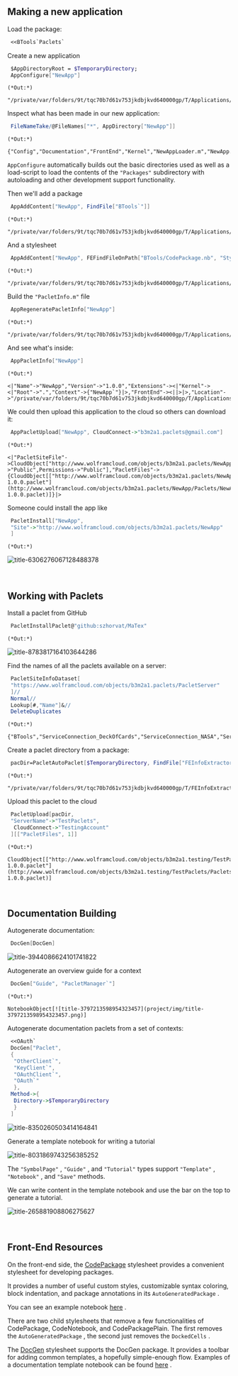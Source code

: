 <a id="making-a-new-application" style="width:0;height:0;margin:0;padding:0;">&zwnj;</a>

## Making a new application

Load the package:

```mathematica
 <<BTools`Paclets`
```

Create a new application

```mathematica
 $AppDirectoryRoot = $TemporaryDirectory; 
 AppConfigure["NewApp"]
```

	(*Out:*)
	
	"/private/var/folders/9t/tqc70b7d61v753jkdbjkvd640000gp/T/Applications/NewApp"

Inspect what has been made in our new application:

```mathematica
 FileNameTake/@FileNames["*", AppDirectory["NewApp"]]
```

	(*Out:*)
	
	{"Config","Documentation","FrontEnd","Kernel","NewAppLoader.m","NewApp.wl","Packages","Private","project","Resources"}

```AppConfigure```  automatically builds out the basic directories used as well as a load-script to load the contents of the  ```"Packages"```  subdirectory with autoloading and other development support functionality.

Then we'll add a package

```mathematica
 AppAddContent["NewApp", FindFile["BTools`"]]
```

	(*Out:*)
	
	"/private/var/folders/9t/tqc70b7d61v753jkdbjkvd640000gp/T/Applications/NewApp/Packages/init.m"

And a stylesheet

```mathematica
 AppAddContent["NewApp", FEFindFileOnPath["BTools/CodePackage.nb", "StyleSheet"]]
```

	(*Out:*)
	
	"/private/var/folders/9t/tqc70b7d61v753jkdbjkvd640000gp/T/Applications/NewApp/FrontEnd/StyleSheets/CodePackage.nb"

Build the  ```"PacletInfo.m"```  file

```mathematica
 AppRegeneratePacletInfo["NewApp"]
```

	(*Out:*)
	
	"/private/var/folders/9t/tqc70b7d61v753jkdbjkvd640000gp/T/Applications/NewApp/PacletInfo.m"

And see what's inside:

```mathematica
 AppPacletInfo["NewApp"]
```

	(*Out:*)
	
	<|"Name"->"NewApp","Version"->"1.0.0","Extensions"-><|"Kernel"-><|"Root"->".","Context"->{"NewApp`"}|>,"FrontEnd"-><||>|>,"Location"->"/private/var/folders/9t/tqc70b7d61v753jkdbjkvd640000gp/T/Applications/NewApp"|>

We could then upload this application to the cloud so others can download it:

```mathematica
 AppPacletUpload["NewApp", CloudConnect->"b3m2a1.paclets@gmail.com"]
```

	(*Out:*)
	
	<|"PacletSiteFile"->CloudObject["http://www.wolframcloud.com/objects/b3m2a1.paclets/NewApp/PacletSite.mz",Permissions->"Public",Permissions->"Public"],"PacletFiles"->{CloudObject[["http://www.wolframcloud.com/objects/b3m2a1.paclets/NewApp/Paclets/NewApp-1.0.0.paclet"](http://www.wolframcloud.com/objects/b3m2a1.paclets/NewApp/Paclets/NewApp-1.0.0.paclet)]}|>

Someone could install the app like

```mathematica
 PacletInstall["NewApp",
 "Site"->"http://www.wolframcloud.com/objects/b3m2a1.paclets/NewApp"
 ]
```

	(*Out:*)
	
![title-6306276067128488378](project/img/title-6306276067128488378.png)

<a id="working-with-paclets" style="width:0;height:0;margin:0;padding:0;">&zwnj;</a>

## Working with Paclets

Install a paclet from GitHub

```mathematica
 PacletInstallPaclet@"github:szhorvat/MaTex"
```

	(*Out:*)
	
![title-8783817164103644286](project/img/title-8783817164103644286.png)

Find the names of all the paclets available on a server:

```mathematica
 PacletSiteInfoDataset[
 "https://www.wolframcloud.com/objects/b3m2a1.paclets/PacletServer"
 ]//
 Normal//
 Lookup[#,"Name"]&//
 DeleteDuplicates
```

	(*Out:*)
	
	{"BTools","ServiceConnection_DeckOfCards","ServiceConnection_NASA","ServiceConnection_StackExchange","ChemTools","ServiceConnection_WolframCommunity","SiteBuilder","PyTools","ServiceConnection_GitHub","PacKit","DocGen","OldHelpBrowser","CustomServiceConnection","CuratedData","ServiceConnection_GoogleDrive","ServiceConnection_Qwant","AmhCode","ObjectFramework","ServiceConnection_Git","ServiceConnection_GitHubJobs"}

Create a paclet directory from a package:

```mathematica
 pacDir=PacletAutoPaclet[$TemporaryDirectory, FindFile["FEInfoExtractor`"]]
```

	(*Out:*)
	
	"/private/var/folders/9t/tqc70b7d61v753jkdbjkvd640000gp/T/FEInfoExtractor"

Upload this paclet to the cloud

```mathematica
 PacletUpload[pacDir,
 "ServerName"->"TestPaclets",
  CloudConnect->"TestingAccount"
 ][["PacletFiles", 1]]
```

	(*Out:*)
	
	CloudObject[["http://www.wolframcloud.com/objects/b3m2a1.testing/TestPaclets/Paclets/FEInfoExtractor-1.0.0.paclet"](http://www.wolframcloud.com/objects/b3m2a1.testing/TestPaclets/Paclets/FEInfoExtractor-1.0.0.paclet)]

<a id="documentation-building" style="width:0;height:0;margin:0;padding:0;">&zwnj;</a>

## Documentation Building

Autogenerate documentation:

```mathematica
 DocGen[DocGen]
```

![title-3944086624101741822](project/img/title-3944086624101741822.png)

Autogenerate an overview guide for a context

```mathematica
 DocGen["Guide", "PacletManager`"]
```

	(*Out:*)
	
	NotebookObject[![title-3797213598954323457](project/img/title-3797213598954323457.png)]

Autogenerate documentation paclets from a set of contexts:

```mathematica
 <<OAuth` 
 DocGen["Paclet", 
 {
  "OtherClient`",
  "KeyClient`",
  "OAuthClient`",
  "OAuth`"
  },
 Method->{
  Directory->$TemporaryDirectory
  }
 ]
```

![title-8350260503414164841](project/img/title-8350260503414164841.png)

Generate a template notebook for writing a tutorial

![title-8031869743256385252](project/img/title-8031869743256385252.png)

The  ```"SymbolPage"``` ,  ```"Guide"``` , and  ```"Tutorial"```  types support  ```"Template"``` ,  ```"Notebook"``` , and  ```"Save"```  methods.

We can write content in the template notebook and use the bar on the top to generate a tutorial.

![title-265881908806275627](project/img/title-265881908806275627.png)

<a id="frontend-resources" style="width:0;height:0;margin:0;padding:0;">&zwnj;</a>

## Front-End Resources

On the front-end side, the  [CodePackage](FrontEnd/StyleSheets/BTools/CodePackage.nb)  stylesheet provides a convenient stylesheet for developing packages. 

It provides a number of useful custom styles, customizable syntax coloring, block indentation, and package annotations in its  ```AutoGeneratedPackage``` .

You can see an example notebook  [here](Notebook-CodePackage.nb) .

There are two child stylesheets that remove a few functionalities of CodePackage, CodeNotebook, and CodePackagePlain. The first removes the  ```AutoGeneratedPackage``` , the second just removes the  ```DockedCells``` .

The  [DocGen](FrontEnd/StyleSheets/BTools/DocGen.nb)  stylesheet supports the DocGen package. It provides a toolbar for adding common templates, a hopefully simple-enough flow. Examples of a documentation template notebook can be found  [here](Notebook-DocGen.nb) .